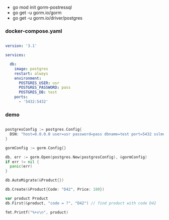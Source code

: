 - go mod init gorm-postressql
- go get -u gorm.io/gorm
- go get -u gorm.io/driver/postgres

### docker-compose.yaml

```yaml

version: '3.1'

services:

  db:
    image: postgres
    restart: always
    environment:
      POSTGRES_USER: usr
      POSTGRES_PASSWORD: pass
      POSTGRES_DB: test
    ports:
      - '5432:5432'

```


### demo

```go

postgresConfig := postgres.Config{
  DSN: "host=0.0.0.0 user=usr password=pass dbname=test port=5432 sslmode=disable TimeZone=Asia/Bangkok",
}

gormConfig := gorm.Config{}

db, err := gorm.Open(postgres.New(postgresConfig), &gormConfig)
if err != nil {
  panic(err)
}

db.AutoMigrate(&Product{})

db.Create(&Product{Code: "D42", Price: 100})

var product Product
db.First(&product, "code = ?", "D42") // find product with code D42

fmt.Printf("%+v\n", product)

```